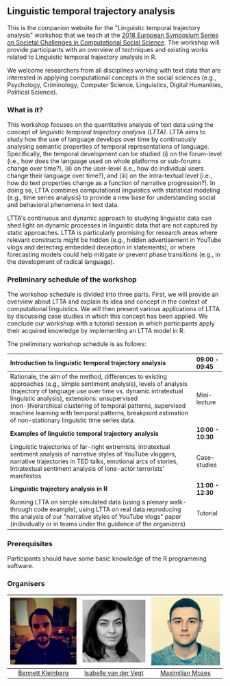 ## Linguistic temporal trajectory analysis

This is the companion website for the "Linguistic temporal trajectory analysis" workshop that we teach at the [2018 European Symposium Series on Societal Challenges
in Computational Social Science](http://symposium.computationalsocialscience.eu/2018/). The workshop will provide participants with an overview of techniques and existing works related to Linguistic temporal trajectory analysis in R.

We welcome researchers from all disciplines working with text data that are interested in applying computational concepts in the social sciences (e.g., Psychology, Criminology, Computer Science, Linguistics, Digital Humanities, Political Science).

### What is it?

This workshop focuses on the quantitative analysis of text data using the concept of *linguistic temporal trajectory analysis (LTTA)*. LTTA aims to study how the use of language develops over time by continuously analysing semantic properties of temporal representations of language. Specifically, the temporal development can be studied (i) on the forum-level (i.e., how does the language used on whole platforms or sub-forums change over time?), (ii) on the user-level (i.e., how do individual users change their language over time?), and (iii) on the intra-textual level (i.e., how do text properties change as a function of narrative progression?). In doing so, LTTA combines computational linguistics with statistical modeling (e.g., time series analysis) to provide a new base for understanding social and behavioral phenomena in text data. 

LTTA's continuous and dynamic approach to studying linguistic data can shed light on dynamic processes in linguistic data that are not captured by static approaches. LTTA is particularly promising for research areas where relevant constructs might be hidden (e.g., hidden advertisement in YouTube vlogs and detecting embedded deception in statements), or where forecasting models could help mitigate or prevent phase transitions (e.g., in the development of radical language). 

### Preliminary schedule of the workshop

The workshop schedule is divided into three parts. First, we will provide an overview about LTTA and explain its idea and concept in the context of computational linguistics. We will then present various applications of LTTA by discussing case studies in which this concept has been applied. We conclude our workshop with a tutorial session in which participants apply their acquired knowledge by implementing an LTTA model in R.

The preliminary workshop schedule is as follows:

| Introduction to linguistic temporal trajectory analysis | 09:00 - 09:45     |
| :--------------------------------------- | :---------------- |
| Rationale, the aim of the method, differences to existing approaches (e.g., simple sentiment analysis), levels of analysis  (trajectory of language use over time vs. dynamic intratextual linguistic analysis),  extensions: unsupervised (non-)hierarchical clustering of temporal patterns, supervised machine learning with temporal patterns, breakpoint estimation of non-stationary linguistic time series data. | Mini-lecture      |
| **Examples of linguistic temporal trajectory analysis** | **10:00 - 10:30** |
| Linguistic trajectories of far-right extremists,  intratextual sentiment analysis of narrative styles of YouTube vloggers, narrative trajectories in TED talks, emotional arcs of stories,  Intratextual sentiment analysis of lone-actor terrorists’ manifestos | Case-studies      |
| **Linguistic trajectory analysis in R**  | **11:00 - 12:30** |
| Running LTTA on simple simulated data (using a plenary walk-through code example),  using LTTA on real data reproducing the analysis of our "narrative styles of YouTube vlogs" paper (individually or in teams under the guidance of the organizers) | Tutorial          |


### Prerequisites

Participants should have some basic knowledge of the R programming software. 

### Organisers

|    ![Image of Yaktocat](bennett.jpg)     |    ![Image of Yaktocat](isabelle.jpg)    |     ![Image of Yaktocat](max.jpg)     |
| :--------------------------------------: | :--------------------------------------: | :-----------------------------------: |
| [Bennett Kleinberg](http://bkleinberg.net) | [Isabelle van der Vegt](https://twitter.com/Isabellevdv) | [Maximilian Mozes](http://mmozes.net) |
